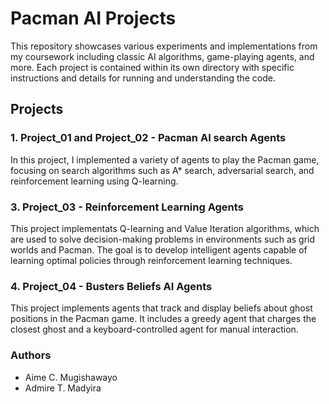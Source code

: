 # Pacman AI Projects

This repository showcases various experiments and implementations from my coursework including classic AI algorithms, game-playing agents, and more. Each project is contained within its own directory with specific instructions and details for running and understanding the code.

## Projects

### 1. **Project_01 and Project_02 - Pacman AI search Agents**
   In this project, I implemented a variety of agents to play the Pacman game, focusing on search algorithms such as A* search, adversarial search, and reinforcement learning using Q-learning. 

### 3. **Project_03 - Reinforcement Learning Agents**
   This project implementats Q-learning and Value Iteration algorithms, which are used to solve decision-making problems in environments such as grid worlds and Pacman. The goal is to develop intelligent agents capable of learning optimal policies through reinforcement learning techniques.

### 4. **Project_04 - Busters Beliefs AI Agents**
   This project implements agents that track and display beliefs about ghost positions in the Pacman game. It includes a greedy agent that charges the closest ghost and a keyboard-controlled agent for manual interaction.

### Authors
- Aime C. Mugishawayo
- Admire T. Madyira

